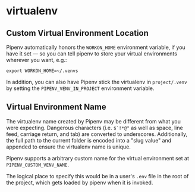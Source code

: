 # virtualenv

## Custom Virtual Environment Location

Pipenv automatically honors the ``WORKON_HOME`` environment variable, if you
have it set — so you can tell pipenv to store your virtual environments
wherever you want, e.g.:

    export WORKON_HOME=~/.venvs

In addition, you can also have Pipenv stick the virtualenv in ``project/.venv`` by setting the ``PIPENV_VENV_IN_PROJECT`` environment variable.

## Virtual Environment Name

The virtualenv name created by Pipenv may be different from what you were expecting.
Dangerous characters (i.e. ``$`!*@"`` as well as space, line feed, carriage return,
and tab) are converted to underscores. Additionally, the full path to the current
folder is encoded into a "slug value" and appended to ensure the virtualenv name
is unique.

Pipenv supports a arbitrary custom name for the virtual environment set at ``PIPENV_CUSTOM_VENV_NAME``.

The logical place to specify this would be in a user's ``.env`` file in the root of the project, which gets loaded by pipenv when it is invoked.
